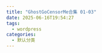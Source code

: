 ```yaml
---
title: "GhostGoCensorMe合集 01-03"
date: 2025-06-16T19:54:27
tags:
  - wordpress
categories:
  - 默认分类
---
```





